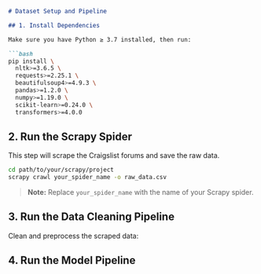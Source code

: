 ````markdown
# Dataset Setup and Pipeline

## 1. Install Dependencies

Make sure you have Python ≥ 3.7 installed, then run:

```bash
pip install \
  nltk>=3.6.5 \
  requests>=2.25.1 \
  beautifulsoup4>=4.9.3 \
  pandas>=1.2.0 \
  numpy>=1.19.0 \
  scikit-learn>=0.24.0 \
  transformers>=4.0.0
````

## 2. Run the Scrapy Spider

This step will scrape the Craigslist forums and save the raw data.

```bash
cd path/to/your/scrapy/project
scrapy crawl your_spider_name -o raw_data.csv
```

> **Note:** Replace `your_spider_name` with the name of your Scrapy spider.

## 3. Run the Data Cleaning Pipeline

Clean and preprocess the scraped data:


## 4. Run the Model Pipeline
